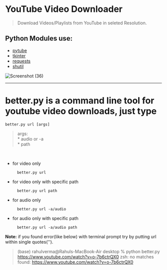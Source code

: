 # YouTube Video Downloader


> Download Videos/Playlists from YouTube in seleted Resolution.


## Python Modules use:
* [pytube](https://pytube.io/en/latest/)
* [tkinter](https://docs.python.org/3/library/tk.html)
* [requests](https://pypi.org/project/requests/)
* [shutil](https://docs.python.org/3/library/shutil.html)


![Screenshot (36)](https://user-images.githubusercontent.com/100432854/182416015-32e9ae47-11a3-417f-bff9-d15479528eed.png)

---

# better.py is a command line tool for youtube video downloads, just type

    better.py url [args]
    
   > args:
          <br> * audio or -a
          <br> * path
   
  <br>
    
* for video only

        better.py url
    
* for video only with specific path

        better.py url path
        
* for audio only

        better.py url -a/audio
        
        
* for audio only with specific path

        better.py url -a/audio path
        
**Note:** if you found error(like below) with terminal prompt try by putting url within single quotes('').
> (base) rahulverma@Rahuls-MacBook-Air desktop % python better.py https://www.youtube.com/watch?v=o-7b6ctrQX0
zsh: no matches found: https://www.youtube.com/watch?v=o-7b6ctrQX0

